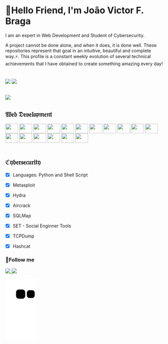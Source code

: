# 🤘Hello Friend, I'm João Victor F. Braga

I am an expert in Web Development and Student of Cybersecurity.

A project cannot be done alone, and when it does, it is done well. These repositories represent that goal in an intuitive, beautiful and complete way.⚡️. This profile is a constant weekly evolution of several technical achievements that I have obtained to create something amazing every day!

<h1></h1>

<div>
<a href="https://github.com/eur0nymous"></a>

<img height="180" src="https://github-readme-stats.vercel.app/api?username=eur0nymous&show_icons=true&theme=radical">
<img height="180" src="https://github-readme-stats.vercel.app/api/top-langs/?username=eur0nymous&layout=compact&theme=radical">
<div>
<br/>

![](https://64.media.tumblr.com/9bdbeb956bf08d93025644e037172ee0/tumblr_np7jumRhbe1ux2wvpo1_500.gifv)

  <div>
  <h2>𝔚𝔢𝔟 𝔇𝔢𝔳𝔢𝔩𝔬𝔭𝔪𝔢𝔫𝔱</h2>
    <img align="center" height="30" width="40" src="https://cdn.jsdelivr.net/gh/devicons/devicon/icons/react/react-original.svg" />
    <img align="center" height="30" width="40" src="https://cdn.jsdelivr.net/gh/devicons/devicon/icons/nodejs/nodejs-original.svg" />
    <img align="center" height="30" width="40" src="https://cdn.jsdelivr.net/gh/devicons/devicon/icons/angularjs/angularjs-original.svg" />
    <img align="center" height="30" width="40" src="https://cdn.jsdelivr.net/gh/devicons/devicon/icons/vuejs/vuejs-original.svg" />
    <img align="center" height="30" width="40" src="https://cdn.jsdelivr.net/gh/devicons/devicon/icons/redux/redux-original.svg" />
    <img align="center" height="30" width="40" src="https://cdn.jsdelivr.net/gh/devicons/devicon/icons/typescript/typescript-original.svg" />
    <img align="center"height="30" width="40" src="https://cdn.jsdelivr.net/gh/devicons/devicon/icons/nextjs/nextjs-original.svg" />
    <img align="center" height="30" width="40" src="https://cdn.jsdelivr.net/gh/devicons/devicon/icons/mysql/mysql-original.svg" />
    <img align="center" height="30" width="40" src="https://cdn.jsdelivr.net/gh/devicons/devicon/icons/mongodb/mongodb-original.svg" />
    <img align="center" height="30" width="40" src="https://cdn.jsdelivr.net/gh/devicons/devicon/icons/redhat/redhat-original.svg" />
    <img align="center" height="30" width="40" src="https://cdn.jsdelivr.net/gh/devicons/devicon/icons/googlecloud/googlecloud-original.svg" />
    <img align="center" height="30" width="40"src="https://cdn.jsdelivr.net/gh/devicons/devicon/icons/sass/sass-original.svg" />
    <img align="center" height="30" width="40" src="https://cdn.jsdelivr.net/gh/devicons/devicon/icons/materialui/materialui-original.svg" />
    <img align="center" height="30" width="40" src="https://cdn.jsdelivr.net/gh/devicons/devicon/icons/bootstrap/bootstrap-original.svg" />
    <img align="center" height="30" width="40"src="https://cdn.jsdelivr.net/gh/devicons/devicon/icons/javascript/javascript-original.svg" />
    <img align="center" height="30" width="40" src="https://cdn.jsdelivr.net/gh/devicons/devicon/icons/docker/docker-original.svg" />
    <img align="center" height="30" width="40" src="https://cdn.jsdelivr.net/gh/devicons/devicon/icons/python/python-original.svg" />
  </div>

<br/>

<h2>ℭ𝔶𝔟𝔢𝔯𝔰𝔢𝔠𝔲𝔯𝔦𝔱𝔶</h2>

- [x] Languages: Python and Shell Script

- [x] Metasploit

- [x] Hydra

- [x] Aircrack

- [x] SQLMap

- [x] SET - Social Enginner Tools

- [x] TCPDump

- [x] Hashcat



<h3>🤘Follow me</h3>
<a href="https://linkedin.com/in/eur0nymous">
<img src="https://img.shields.io/badge/LinkedIn-0077B5?style=for-the-badge&logo=linkedin&logoColor=white">
</a>

<a href="https://open.spotify.com/user/ph45mwps5z222ohbqoipxho5w">
<img src="https://img.shields.io/badge/Spotify-1ED760?&style=for-the-badge&logo=spotify&logoColor=white">
</a>

![Snake animation](https://github.com/eur0nymous/eur0nymous/blob/output/github-contribution-grid-snake.svg)


